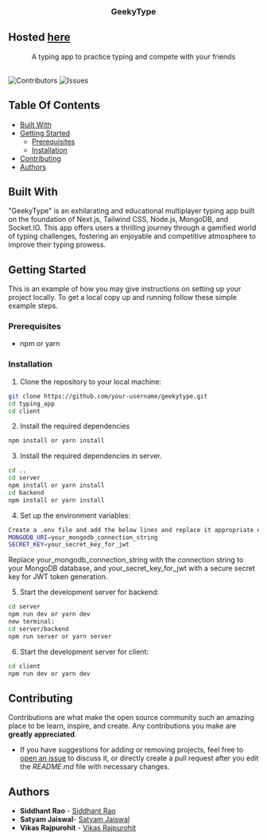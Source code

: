 <br/>
<p align="center">
  
  <h3 align="center">GeekyType</h3>
  <h2>Hosted <a href="https://geeky-type.vercel.app/">here</a></h2>
  <p align="center">
    A typing app to practice typing and compete with your friends
    <br/>
    <br/>
  </p>
</p>

![Contributors](https://img.shields.io/github/contributors/Sidd-R/typing_app?color=dark-green) ![Issues](https://img.shields.io/github/issues/Sidd-R/typing_app) 

## Table Of Contents

* [Built With](#built-with)
* [Getting Started](#getting-started)
  * [Prerequisites](#prerequisites)
  * [Installation](#installation)
* [Contributing](#contributing)
* [Authors](#authors)

## Built With

"GeekyType" is an exhilarating and educational multiplayer typing app built on the foundation of Next.js, Tailwind CSS, Node.js, MongoDB, and Socket.IO. This app offers users a thrilling journey through a gamified world of typing challenges, fostering an enjoyable and competitive atmosphere to improve their typing prowess.

## Getting Started

This is an example of how you may give instructions on setting up your project locally.
To get a local copy up and running follow these simple example steps.

### Prerequisites

* npm or yarn


### Installation

1. Clone the repository to your local machine:

```bash
git clone https://github.com/your-username/geekytype.git
cd typing_app
cd client
```

2. Install the required dependencies
```bash
npm install or yarn install
```

3. Install the required dependencies in server.
```bash
cd ..
cd server
npm install or yarn install
cd backend
npm install or yarn install
```

4. Set up the environment variables:
```bash
Create a .env file and add the below lines and replace it appropriate details
MONGODB_URI=your_mongodb_connection_string
SECRET_KEY=your_secret_key_for_jwt
```
Replace your_mongodb_connection_string with the connection string to your MongoDB database, and your_secret_key_for_jwt with a secure secret key for JWT token generation.

5. Start the development server for backend:
```bash
cd server
npm run dev or yarn dev
new terminal:
cd server/backend
npm run server or yarn server
```

6. Start the development server for client:
```bash
cd client
npm run dev or yarn dev
```

## Contributing

Contributions are what make the open source community such an amazing place to be learn, inspire, and create. Any contributions you make are **greatly appreciated**.
* If you have suggestions for adding or removing projects, feel free to [open an issue](https://github.com/Sidd-R/typing_app/issues/new) to discuss it, or directly create a pull request after you edit the *README.md* file with necessary changes.


## Authors

* **Siddhant Rao** - [Siddhant Rao](https://github.com/Sidd-R)
* **Satyam Jaiswal**- [Satyam Jaiswal](https://github.com/1SatyamJaiswal)
* **Vikas Rajpurohit** - [Vikas Rajpurohit](https://github.com/Vikas-Rajpurohit)
